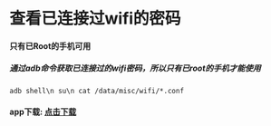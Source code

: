 # 查看已连接过wifi的密码
#### 只有已Root的手机可用
##### 通过adb命令获取已连接过的wifi密码，所以只有已root的手机才能使用
`adb shell\n
 su\n
 cat /data/misc/wifi/*.conf`
#### app下载: [点击下载](https://raw.githubusercontent.com/canceel/WifiPwd/master/app.apk)
